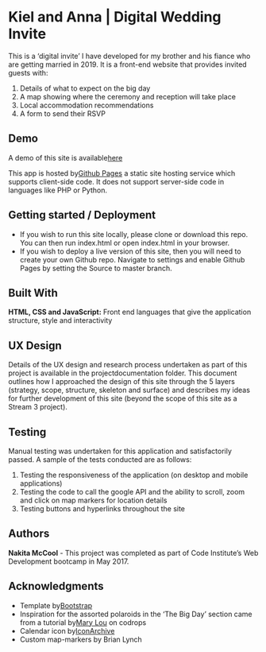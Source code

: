 # Kiel and Anna | Digital Wedding Invite 

This is a ‘digital invite’ I have developed for my brother and his fiance who are getting married in 2019. It is a front-end website that provides invited guests with:
1.	Details of what to expect on the big day
2.	A map showing where the ceremony and reception will take place
3.	Local accommodation recommendations
4.	A form to send their RSVP

## Demo

A demo of this site is available[here](https://nakitamccool.github.io/KielandAnna/)

This app is hosted by[Github Pages](https://pages.github.com/) a static site hosting service which supports client-side code. It does not support server-side code in languages like PHP or Python.


## Getting started / Deployment

* If you wish to run this site locally, please clone or download this repo. You can then run index.html or open index.html in your browser.
* If you wish to deploy a live version of this site, then you will need to create your own Github repo. Navigate to settings and enable Github Pages by setting the Source to master branch. 
 

## Built With

**HTML, CSS and JavaScript:** Front end languages that give the application structure, style and interactivity

## UX Design

Details of the UX design and research process undertaken as part of this project is available in the 
projectdocumentation folder. This document outlines how I approached the design of this site through the 
5 layers (strategy, scope, structure, skeleton and surface) and describes 
my ideas for further development of this site (beyond the scope of this site as a Stream 3 project).

## Testing

Manual testing was undertaken for this application and satisfactorily passed. A sample of the tests conducted are as follows:
1.	Testing the responsiveness of the application (on desktop and mobile applications)
2.	Testing the code to call the google API and the ability to scroll, zoom and click on map markers for location details
3.	Testing buttons and hyperlinks throughout the site

## Authors

**Nakita McCool** - This project was completed as part of Code Institute’s Web Development bootcamp in May 2017.

## Acknowledgments

* Template by[Bootstrap](https://startbootstrap.com/)
* Inspiration for the assorted polaroids in the ‘The Big Day’ section came from a tutorial by[Mary Lou](https://tympanus.net/codrops/author/crnacura/) on codrops
* Calendar icon by[IconArchive](http://www.iconarchive.com/)
* Custom map-markers by Brian Lynch



